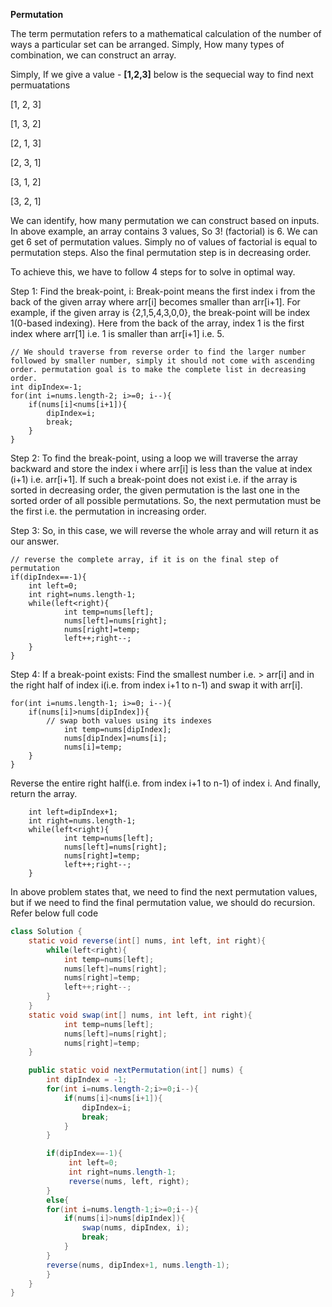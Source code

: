 <b>Permutation</b>

The term permutation refers to a mathematical calculation 
of the number of ways a particular set can be arranged.
Simply, How many types of combination, we can construct an array.

Simply, If we give a value - <b>[1,2,3]</b>
below is the sequecial way to find next permuatations
<p>[1, 2, 3]</p>
<p>[1, 3, 2]</p>
<p>[2, 1, 3]</p>
<p>[2, 3, 1]</p>
<p>[3, 1, 2]</p>
<p>[3, 2, 1]</p>

We can identify, how many permutation we can construct based on inputs. In above example, an array contains 3 values, So 3! (factorial) is 6. We can get 6 set of permutation values.
Simply no of values of factorial is equal to permutation steps. Also the final permutation step is in decreasing order.

To achieve this, we have to follow 4 steps for to solve in optimal way.

Step 1: Find the break-point, i: Break-point means the first index i from the back of the given array where arr[i] becomes smaller than arr[i+1].
For example, if the given array is {2,1,5,4,3,0,0}, the break-point will be index 1(0-based indexing). Here from the back of the array, index 1 is the first index where arr[1] i.e. 1 is smaller than arr[i+1] i.e. 5.

```
// We should traverse from reverse order to find the larger number followed by smaller number, simply it should not come with ascending order. permutation goal is to make the complete list in decreasing order. 
int dipIndex=-1;
for(int i=nums.length-2; i>=0; i--){
    if(nums[i]<nums[i+1]){
        dipIndex=i;
        break;
    }
}
```
Step 2: To find the break-point, using a loop we will traverse the array backward and store the index i where arr[i] is less than the value at index (i+1) i.e. arr[i+1].
If such a break-point does not exist i.e. if the array is sorted in decreasing order, the given permutation is the last one in the sorted order of all possible permutations. So, the next permutation must be the first i.e. the permutation in increasing order.

Step 3: So, in this case, we will reverse the whole array and will return it as our answer.
````
// reverse the complete array, if it is on the final step of permutation
if(dipIndex==-1){
    int left=0;
    int right=nums.length-1;
    while(left<right){
            int temp=nums[left];
            nums[left]=nums[right];
            nums[right]=temp;
            left++;right--;
    }
}
````
Step 4: If a break-point exists:
Find the smallest number i.e. > arr[i] and in the right half of index i(i.e. from index i+1 to n-1) and swap it with arr[i].

```
for(int i=nums.length-1; i>=0; i--){
    if(nums[i]>nums[dipIndex]){
        // swap both values using its indexes
            int temp=nums[dipIndex];
            nums[dipIndex]=nums[i];
            nums[i]=temp;
    }
}
```
Reverse the entire right half(i.e. from index i+1 to n-1) of index i. And finally, return the array.
```
    int left=dipIndex+1;
    int right=nums.length-1;
    while(left<right){
            int temp=nums[left];
            nums[left]=nums[right];
            nums[right]=temp;
            left++;right--;
    }
```
In above problem states that, we need to find the next permutation values, but if we need to find the final permutation value, we should do recursion.
Refer below full code

```java
class Solution {
    static void reverse(int[] nums, int left, int right){
        while(left<right){
            int temp=nums[left];
            nums[left]=nums[right];
            nums[right]=temp;
            left++;right--;
        }
    }
    static void swap(int[] nums, int left, int right){
            int temp=nums[left];
            nums[left]=nums[right];
            nums[right]=temp;
    }

    public static void nextPermutation(int[] nums) {
        int dipIndex = -1;
        for(int i=nums.length-2;i>=0;i--){
            if(nums[i]<nums[i+1]){
                dipIndex=i;
                break;
            }
        }

        if(dipIndex==-1){
             int left=0;
             int right=nums.length-1;
             reverse(nums, left, right);
        }
        else{
        for(int i=nums.length-1;i>=0;i--){
            if(nums[i]>nums[dipIndex]){
                swap(nums, dipIndex, i);
                break;
            }
        }
        reverse(nums, dipIndex+1, nums.length-1);
        }
    }
}
```
